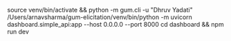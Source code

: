 source venv/bin/activate && python -m gum.cli -u "Dhruv Yadati"
/Users/arnavsharma/gum-elicitation/venv/bin/python -m uvicorn dashboard.simple_api:app --host 0.0.0.0 --port 8000
cd dashboard && npm run dev